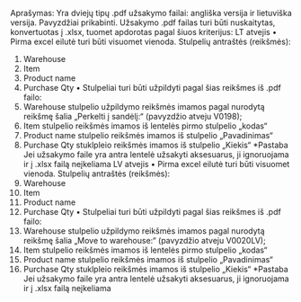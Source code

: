 Aprašymas:
Yra dviejų tipų .pdf užsakymo failai: angliška versija ir lietuviška versija. Pavyzdžiai prikabinti.
Užsakymo .pdf failas turi būti nuskaitytas, konvertuotas į .xlsx, tuomet apdorotas pagal šiuos kriterijus:
LT atvejis
•	Pirma excel eilutė turi būti visuomet vienoda. Stulpelių antraštės (reikšmės):
1.	Warehouse
2.	Item
3.	Product name
4.	Purchase Qty
•	Stulpeliai turi būti užpildyti pagal šias reikšmes iš .pdf failo:
1.	Warehouse stulpelio užpildymo reikšmės imamos pagal nurodytą reikšmę šalia „Perkelti į sandėlį:“ (pavyzdžio atveju V0198);
2.	Item stulpelio reikšmės imamos iš lentelės pirmo stulpelio „kodas“
3.	Product name stulpelio reikšmės imamos iš stulpelio „Pavadinimas“
4.	Purchase Qty stuklpleio reikšmės imamos iš stulpelio „Kiekis“
*Pastaba
Jei užsakymo faile yra antra lentelė užsakyti aksesuarus, ji ignoruojama ir į .xlsx failą neįkeliama 
LV atvejis
•	Pirma excel eilutė turi būti visuomet vienoda. Stulpelių antraštės (reikšmės):
1.	Warehouse
2.	Item
3.	Product name
4.	Purchase Qty
•	Stulpeliai turi būti užpildyti pagal šias reikšmes iš .pdf failo:
1.	Warehouse stulpelio užpildymo reikšmės imamos pagal nurodytą reikšmę šalia „Move to warehouse:“ (pavyzdžio atveju V0020LV);
2.	Item stulpelio reikšmės imamos iš lentelės pirmo stulpelio „kodas“
3.	Product name stulpelio reikšmės imamos iš stulpelio „Pavadinimas“
4.	Purchase Qty stuklpleio reikšmės imamos iš stulpelio „Kiekis“
*Pastaba
Jei užsakymo faile yra antra lentelė užsakyti aksesuarus, ji ignoruojama ir į .xlsx failą neįkeliama 

